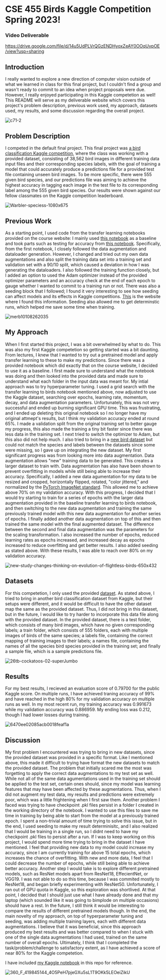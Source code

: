 # CSE 455 Birds Kaggle Competition Spring 2023!

### Video Deliverable
https://drive.google.com/file/d/14u5UdPLVrQGzENDHyoxZeAY0OOqUvpOE/view?usp=sharing

## Introduction

I really wanted to explore a new direction of computer vision outside of what we learned in class for this final project, but I couldn't find a group and wasn't ready to commit to an idea when project proposals were due. However, I really enjoyed participating in this Kaggle competetion as well! This README will serve as my deliverable website which covers this project's problem description, previous work used, my approach, datasets used, my results, and some discussion regarding the overall project.

![c71-2](https://github.com/alexzhanguw/cse455-birds/assets/135690578/89a5f628-11c7-43b4-8474-0aea38669203)

## Problem Description

I competed in the default final project. This final project was [a bird classification Kaggle competition](https://www.kaggle.com/competitions/birds23sp/overview), where the class was working with a provided dataset, consisting of 38,562 bird images in different training data input files and their corresponding species labels, with the goal of training a model that could accurately produce a predictions file for a provided test file containing unseen bird images. To be more specific, there were 555 given bird species, and our predictions file was aiming to achieve the highest accuracy in tagging each image in the test file to its corresponding label among the 555 given bird species. Our results were shown against our fellow classmates on the Kaggle competition leaderboard.

![Warbler-speciess-1080x675](https://github.com/alexzhanguw/cse455-birds/assets/135690578/15c6b304-ae73-47cc-be21-1d3e9135e1bc)

## Previous Work

As a starting point, I used code from the transfer learning notebooks provided on the course website: I mainly used [this notebook](https://colab.research.google.com/drive/1kHo8VT-onDxbtS3FM77VImG35h_K_Lav?usp=sharing) as a baseline and took parts such as testing for accuracy from [this notebook](https://colab.research.google.com/drive/1EBz4feoaUvz-o_yeMI27LEQBkvrXNc_4?usp=sharing). Specifically, from the first notebook, I closely followed the data augmentation and dataloader generation. However, I changed and tried out my own data augmentations and also split the training data set into a training set and validation set with a 90/10 split, which caused a deviation in how I was generating the dataloaders. I also followed the training function closely, but I added an option to used the Adam optimizer instead of the provided optimizer parameters and an accuracy check at the end of each epoch to gauge whether I wanted to commit to a training run or not. There was also a seeding block that I followed; I found it very interesting to see how seeding can affect models and its effects in Kaggle competitions. [This](https://wandb.ai/sauravmaheshkar/RSNA-MICCAI/reports/How-to-Set-Random-Seeds-in-PyTorch-and-Tensorflow--VmlldzoxMDA2MDQy) is the website where I found this information. Seeding also allowed me to get determinstic runs, which helped me save some time when training.

![merb10108262035](https://github.com/alexzhanguw/cse455-birds/assets/135690578/4d57f716-94c9-45a6-874d-4d416f27a904)

## My Approach

When I first started this project, I was a bit overwhelmed by what to do. This was also my first Kaggle competetion so getting started was a bit daunting. From lectures, I knew that I wanted to try out a pretrained model and apply transfer learning to these to make my predictions. Since there was a provided notebook which did exactly that on the course website, I decided to use it as a baseline. I first made sure to understand what the notebook was doing and then looked into the provided data and made sure to understand what each folder in the input data was meant for. My intial approach was to try hyperparameter tuning. I used a grid search with the transfer learning to birds notebook mentioned above, now adjusted to use the Kaggle dataset, searching over epochs, learning rate, momentum, decay, and data augmentation parameters. Unfortunately, this was not very successful and ended up burning significant GPU time. This was frustrating, and I ended up deleting this original notebook so I no longer have my original attmept's results, but I think my validation accuracy ended at round 65%. I made a validation split from the original training set to better gauge my progress, this also made the training a tiny bit faster since there was less data in the training set. I next tried to switch the optimizer to Adam, but this also did not help much. I also tried to bring in a [new bird dataset](https://www.kaggle.com/datasets/gpiosenka/100-bird-species) but could not match the species and labels between the datasets since some were missing, so I gave up on integrating the new dataset. My first significant progress was from looking more into data augmentation. Data augmentation allows "new" training data to be generated. This creates a larger dataset to train with. Data augmentation has also have been shown to prevent overfitting in models while still being able to increase their accuracy. Specifically, I added a new data agumentation for my data to be resized and cropped, horizontally flipped, rotated, "color jittered," and normalized by the [PyTorch ImageNet standard](https://github.com/pytorch/examples/blob/main/imagenet/main.py#L209-L214). This allowed me to achieve above 70% on my validation accuracy. With this progress, I decided that I would try starting to train for a series of epochs with the larger data augmentation provided in the baseline transfer learning to birds notebook, and then switching to the new data augmentation and training the same previously trained model with this new data augmentation for another series of epochs. I finally added another data augmentation on top of this and then trained the same model with the final augmented dataset. The difference between the second and final data augmentation was the parameters for the scaling transformation. I also increased the number of epochs, reduced learning rates as epochs increased, and increased decay as epochs increased to reduce overfitting and get better results. I also added seeding as stated above. With these results, I was able to reach over 80% on my validation accuracy.

![new-study-changes-thinking-on-evolution-of-flightless-birds-650x432](https://github.com/alexzhanguw/cse455-birds/assets/135690578/60649b73-a350-4298-909e-f97525aeb3eb)

## Datasets

For this competetion, I only used the provided [dataset](https://www.kaggle.com/competitions/birds23sp/data). As stated above, I tried to bring in another bird classification dataset from Kaggle, but their setups were different, and it would be difficult to have the other dataset map the same as the provided dataset. Thus, I did not bring in this dataset, but in the future, I would like to try harder to incorporate this data file along with the provided dataset. In the provided dataset, there is a test folder, which consists of many bird images, which have no given corresponding labels; a train folder, which consists of 555 folders, each with multiple images of birds of the same species; a labels file, containing the correct mapping of training images to their labels; a names file, containing the names of all the species bird species provided in the training set; and finally a sample file, which is a sample predictions file.

![26tb-cockatoos-02-superJumbo](https://github.com/alexzhanguw/cse455-birds/assets/135690578/34dd4da0-e923-443c-afbf-0446ea6b4f1b)

## Results

For my best results, I recieved an evaluation score of 0.79700 for the public Kaggle score. On multiple runs, I have achieved traning accuracy of 99% and have reached in the high 80% for my validation accuracy on multiple runs as well. In my most recent run, my training accuracy was 0.991673 while my validation accuracy was 0.886959. My ending loss was 0.212, though I had lower losses during training.

![6470ee02085acb0018feaf1a](https://github.com/alexzhanguw/cse455-birds/assets/135690578/d5c78d09-d47b-422d-be7b-474bc3226538)

## Discussion

My first problem I encountered was trying to bring in new datasets, since the provided dataset was provided in a specific format. Like I mentioned above, this made it difficult to trying have format the new datasets to match the provided dataset. The problem that initially scared me the most was forgetting to apply the correct data augmentations to my test set as well. While not all of the same data agumentations used in the training set should be applied to the test set, certain ones should, since my model was learning features that may have been affected by these augmentations. Thus, when I did not augment my test data, my results and predictions were extremely poor, which was a little frightening when I first saw them. Another problem I faced was trying to have checkpoint .pkl files persist in a folder I created in the working directory of the notebook. I wanted to use this files to save me time in training by being able to start from the model at a previously trained epoch. I spent a non-trivial amount of time trying to solve this issue, but in the end, I used seeding to make my result determinisitc, and I also realized that I would be training in a single run, so I didnt need to have my checkpoint .pkl files to persist after a run. If I was to keep working on this project, I would spend more time trying to bring in the dataset I have mentioned. I feel that providing new data to my model could increase my accuracy, since I am currently training for above 15 total epochs, which increases the chance of overfitting. With new and more data, I feel that I could decrease the number of epochs, while still being able to achieve better accuracy. Another step I would take is to explore different pretrained models, such as ResNet models apart from ResNet18, EffecientNet, or VGG19. I was not able to do so this time, because I was commited mostly to ResNet18, and began briefly experimenting with ResNet50. Unfortunately, I ran out of GPU quota in Kaggle, so this exploration was shortlived. At that point, I decided that I should just use what I have already done and that my laptop (which sounded like it was going to bimplode on multiple occasions) should have a rest. In the future, I still think it would be interesting to compare the results of different pretrained models though. In the end, the main novelty of my approach, on top of hyperparameter tuning and seeding, was adding multiple training layers, each with different data augmentations. I believe that it was beneficial, since this approach produced my best results and was better compared to when I stuck with one of the single data augmentations I had used, trained on the same number of overall epochs. Ultimately, I think that I completed the task/problem/challenge to satisfactory extent, as I have achieved a score of near 80% for the Kaggle competetion.

I have included [my Kaggle notebook](https://github.com/alexzhanguw/cse455-birds/blob/main/birds.ipynb) in this repo for reference.

![360_F_419845144_4O5PeH7pjeGXu5sL1T9OKk5LEOeiZikU](https://github.com/alexzhanguw/cse455-birds/assets/135690578/ae6577e0-cda1-4a91-a7c3-c8bec24558ce)
